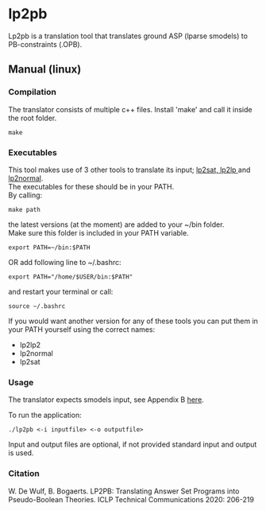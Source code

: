 # lp2pb

Lp2pb is a translation tool that translates ground ASP (lparse smodels) to PB-constraints (.OPB).


## Manual (linux)

### Compilation

The translator consists of multiple c++ files.
Install 'make' and call it inside the root folder.
```shell
make
```

### Executables

This tool makes use of 3 other tools to translate its input; [lp2sat, lp2lp ](http://www.tcs.hut.fi/Software/lp2sat/) and [lp2normal](https://research.ics.aalto.fi/software/asp/lp2normal/).  
The executables for these should be in your PATH.  
By calling:
```shell
make path
```
the latest versions (at the moment) are added to your ~/bin folder.   
Make sure this folder is included in your PATH variable. 
```shell
export PATH=~/bin:$PATH
```
OR add following line to ~/.bashrc:
```shell
export PATH="/home/$USER/bin:$PATH"
```
and restart your terminal or call:
```shell
source ~/.bashrc
```
If you would want another version for any of these tools you can put them in your PATH yourself using the correct names:
- lp2lp2
- lp2normal
- lp2sat

### Usage

The translator expects smodels input, see Appendix B [here](http://www.tcs.hut.fi/Software/smodels/lparse.ps.gz).

To run the application:
```
./lp2pb <-i inputfile> <-o outputfile>
```
Input and output files are optional, if not provided standard input and output is used.

### Citation

W. De Wulf, B. Bogaerts. LP2PB: Translating Answer Set Programs into Pseudo-Boolean Theories. ICLP Technical Communications 2020: 206-219
